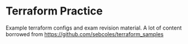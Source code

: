 # Terraform Practice

Example terraform configs and exam revision material. A lot of content borrowed from https://github.com/sebcoles/terraform_samples

